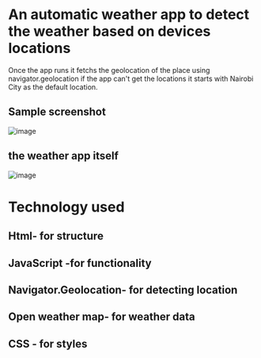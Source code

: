 # An automatic weather app to detect the weather based on devices locations
Once the app runs it fetchs the geolocation of the place using navigator.geolocation
if the app can't get the locations it starts with Nairobi City as the default location.
## Sample screenshot
![image](https://github.com/user-attachments/assets/d91a7098-4c07-467a-bf9a-b33e86575d8d)
## the weather app itself
![image](https://github.com/user-attachments/assets/9e15549e-bcb9-4f00-9180-f22af69175b4)


# Technology used
## Html- for structure
## JavaScript -for functionality
## Navigator.Geolocation- for detecting location
## Open weather map- for weather data
## CSS - for styles 
